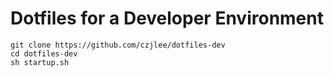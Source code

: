 # Dotfiles for a Developer Environment

```
git clone https://github.com/czjlee/dotfiles-dev
cd dotfiles-dev
sh startup.sh
```